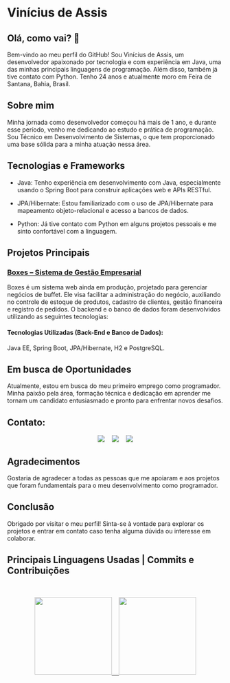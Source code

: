 # Vinícius de Assis

## Olá, como vai? 👋
Bem-vindo ao meu perfil do GitHub! Sou Vinícius de Assis, um desenvolvedor apaixonado por tecnologia e com experiência em Java, uma das minhas principais linguagens de programação. Além disso, também já tive contato com Python. Tenho 24 anos e atualmente moro em Feira de Santana, Bahia, Brasil.

## Sobre mim
Minha jornada como desenvolvedor começou há mais de 1 ano, e durante esse período, venho me dedicando ao estudo e prática de programação. Sou Técnico em Desenvolvimento de Sistemas, o que tem proporcionado uma base sólida para a minha atuação nessa área.

## Tecnologias e Frameworks
- Java: Tenho experiência em desenvolvimento com Java, especialmente usando o Spring Boot para construir aplicações web e APIs RESTful.

- JPA/Hibernate: Estou familiarizado com o uso de JPA/Hibernate para mapeamento objeto-relacional e acesso a bancos de dados.

- Python: Já tive contato com Python em alguns projetos pessoais e me sinto confortável com a linguagem.

## Projetos Principais

### [Boxes – Sistema de Gestão Empresarial](https://github.com/ViniciusDevAssis/Boxes-back-end)
Boxes é um sistema web ainda em produção, projetado para gerenciar negócios de buffet. Ele visa facilitar a administração do negócio, auxiliando no controle de estoque de produtos, cadastro de clientes, gestão financeira e registro de pedidos. O backend e o banco de dados foram desenvolvidos utilizando as seguintes tecnologias:
#### Tecnologias Utilizadas (Back-End e Banco de Dados):
Java EE, Spring Boot, JPA/Hibernate, H2 e PostgreSQL.

## Em busca de Oportunidades

Atualmente, estou em busca do meu primeiro emprego como programador. Minha paixão pela área, formação técnica e dedicação em aprender me tornam um candidato entusiasmado e pronto para enfrentar novos desafios.

## Contato:

<div>
<pre align="center"><a href="https://www.linkedin.com/in/viniciusdevassis/"><img src="https://img.shields.io/badge/LinkedIn-0077B5?style=for-the-badge&logo=linkedin&logoColor=white" target="_blank"></a>  <a href="https://www.instagram.com/viniciusdevassis.ig/"><img src="https://img.shields.io/badge/Instagram-E4405F?style=for-the-badge&logo=instagram&logoColor=white" target="_blank"></a>  <a href = "mailto:viniciusdevassis@gmail.com"><img src="https://img.shields.io/badge/Gmail-D14836?style=for-the-badge&logo=gmail&logoColor=white" target="_blank"></a></pre>
</div>

## Agradecimentos
Gostaria de agradecer a todas as pessoas que me apoiaram e aos projetos que foram fundamentais para o meu desenvolvimento como programador.

## Conclusão
Obrigado por visitar o meu perfil! Sinta-se à vontade para explorar os projetos e entrar em contato caso tenha alguma dúvida ou interesse em colaborar.

## Principais Linguagens Usadas | Commits e Contribuições
<br>
<div>
<a href="https://github.com/ViniciusDevAssis">
<pre align="center"><img height="180em" src="https://github-readme-stats.vercel.app/api/top-langs/?username=ViniciusDevAssis&layout=compact&langs_count=7&theme=dracula"/>  <img height="180em" src="https://github-readme-stats.vercel.app/api?username=ViniciusDevAssis&show_icons=true&theme=dracula&include_all_commits=true&count_private=true"/></pre>
</div>
